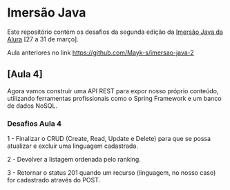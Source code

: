 # Imersão Java

Este repositório contém os desafios da segunda edição da [Imersão Java da Alura](https://grupoalura.notion.site/Imers-o-Java-2-Edi-o-Guia-do-Mergulho-69e40005601f4d089a9add98251197de) [27 a 31 de março].

Aula anteriores no link https://github.com/Mayk-s/imersao-java-2

## [Aula 4] 

Agora vamos construir uma API REST para expor nosso próprio conteúdo, utilizando ferramentas profissionais como o Spring Framework e um banco de dados NoSQL.

### Desafios Aula 4
1 - Finalizar o CRUD (Create, Read, Update e Delete) para que se possa atualizar e excluir uma linguagem cadastrada.

2 - Devolver a listagem ordenada pelo ranking.
            
3 - Retornar o status 201 quando um recurso (linguagem, no nosso caso) for cadastrado através do POST. 
    
